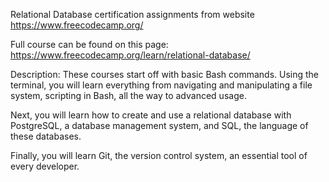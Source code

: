 Relational Database certification assignments from website https://www.freecodecamp.org/

Full course can be found on this page: https://www.freecodecamp.org/learn/relational-database/

Description:
These courses start off with basic Bash commands. Using the terminal, you will learn everything from navigating and manipulating a file system, scripting in Bash, all the way to advanced usage.

Next, you will learn how to create and use a relational database with PostgreSQL, a database management system, and SQL, the language of these databases.

Finally, you will learn Git, the version control system, an essential tool of every developer.
